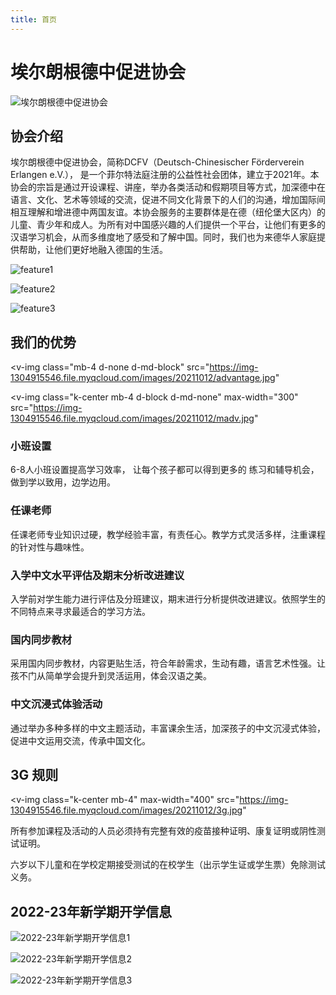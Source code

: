 ```yaml
---
title: 首页
---
```


# 埃尔朗根德中促进协会

![埃尔朗根德中促进协会](https://img-1304915546.file.myqcloud.com/images/20211012/banner.jpg)

## 协会介绍

埃尔朗根德中促进协会，简称DCFV（Deutsch-Chinesischer Förderverein Erlangen e.V.）， 是一个菲尔特法庭注册的公益性社会团体，建立于2021年。本协会的宗旨是通过开设课程、讲座，举办各类活动和假期项目等方式，加深德中在语言、文化、艺术等领域的交流，促进不同文化背景下的人们的沟通，增加国际间相互理解和增进德中两国友谊。本协会服务的主要群体是在德（纽伦堡大区内）的儿童、青少年和成人。为所有对中国感兴趣的人们提供一个平台，让他们有更多的汉语学习机会，从而多维度地了感受和了解中国。同时，我们也为来德华人家庭提供帮助，让他们更好地融入德国的生活。

<section class="v-imgresponse-3 mb-4">

![feature1](https://img-1304915546.file.myqcloud.com/images/20210530/feature1.png)

![feature2](https://img-1304915546.file.myqcloud.com/images/20210530/feature2.png)

![feature3](https://img-1304915546.file.myqcloud.com/images/20210530/feature3.png)

</section>

## 我们的优势

<v-img
  class="mb-4 d-none d-md-block"
  src="https://img-1304915546.file.myqcloud.com/images/20211012/advantage.jpg"
></v-img>

<v-img
  class="k-center mb-4 d-block d-md-none"
  max-width="300"
  src="https://img-1304915546.file.myqcloud.com/images/20211012/madv.jpg"
></v-img>

<div class="mb-4 d-block d-md-none">
  <h3>小班设置</h3>
  <p>6-8人小班设置提高学习效率， 让每个孩子都可以得到更多的 练习和辅导机会，做到学以致用，边学边用。</p>
  <h3>任课老师</h3>
  <p>任课老师专业知识过硬，教学经验丰富，有责任心。教学方式灵活多样，注重课程的针对性与趣味性。</p>
  <h3>入学中文水平评估及期末分析改进建议</h3>
  <p>入学前对学生能力进行评估及分班建议，期末进行分析提供改进建议。依照学生的不同特点来寻求最适合的学习方法。</p>
  <h3>国内同步教材</h3>
  <p>采用国内同步教材，内容更贴生活，符合年龄需求，生动有趣，语言艺术性强。让孩不门从简单学会提升到灵活运用，体会汉语之美。</p>
  <h3>中文沉浸式体验活动</h3>
  <p>通过举办多种多样的中文主题活动，丰富课余生活，加深孩子的中文沉浸式体验，促进中文运用交流，传承中国文化。</p>
</div>

## 3G 规则

<v-img
  class="k-center mb-4"
  max-width="400"
  src="https://img-1304915546.file.myqcloud.com/images/20211012/3g.jpg"
></v-img>

所有参加课程及活动的人员必须持有完整有效的疫苗接种证明、康复证明或阴性测试证明。

六岁以下儿童和在学校定期接受测试的在校学生（出示学生证或学生票）免除测试义务。

## 2022-23年新学期开学信息

![2022-23年新学期开学信息1](https://img-1304915546.file.myqcloud.com/images/20221031/2022-23%E5%B9%B4%E6%96%B0%E5%AD%A6%E6%9C%9F%E5%BC%80%E5%AD%A6%E4%BF%A1%E6%81%AF.jpg)

![2022-23年新学期开学信息2](https://img-1304915546.file.myqcloud.com/images/20221031/2022-23%E5%B9%B4%E6%96%B0%E5%AD%A6%E6%9C%9F%E5%BC%80%E5%AD%A6%E4%BF%A1%E6%81%AF2.jpg)

![2022-23年新学期开学信息3](https://img-1304915546.file.myqcloud.com/images/20221031/2022-23%E5%B9%B4%E6%96%B0%E5%AD%A6%E6%9C%9F%E5%BC%80%E5%AD%A6%E4%BF%A1%E6%81%AF3.jpg)
